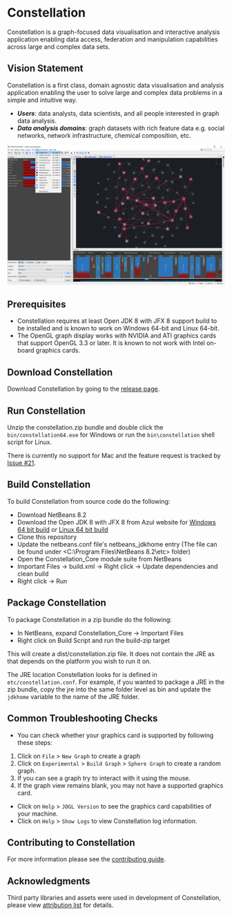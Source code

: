 # Constellation
Constellation is a graph-focused data visualisation and interactive analysis application enabling data access, federation and manipulation capabilities across large and complex data sets.

## Vision Statement

Constellation is a first class, domain agnostic data visualisation and analysis application 
enabling the user to solve large and complex data problems in a simple and intuitive way.

* ***Users***: data analysts, data scientists, and all people interested in graph data analysis.
* ***Data analysis domains***: graph datasets with rich feature data e.g. social networks, network infrastructure, chemical composition, etc.

![Constellation Application](docs/screenshot.png)

## Prerequisites

* Constellation requires at least Open JDK 8 with JFX 8 support build to be installed and is known to work on Windows 64-bit and Linux 64-bit.
* The OpenGL graph display works with NVIDIA and ATI graphics cards that support 
OpenGL 3.3 or later. It is known to not work with Intel on-board graphics cards.

## Download Constellation

Download Constellation by going to the [release page](https://github.com/constellation-app/constellation/releases).

## Run Constellation

Unzip the constellation.zip bundle and double click the `bin/constellation64.exe` for Windows or
run the `bin\constellation` shell script for Linux.

There is currently no support for Mac and the feature request is tracked by [Issue #21](https://github.com/constellation-app/constellation/issues/21).

## Build Constellation

To build Constellation from source code do the following:

* Download NetBeans 8.2
* Download the Open JDK 8 with JFX 8 from Azul website for [Windows 64 bit build](https://cdn.azul.com/zulu/bin/zulu8.38.0.13-ca-fx-jdk8.0.212-win_x64.zip) or [Linux 64 bit build](https://cdn.azul.com/zulu/bin/zulu8.38.0.13-ca-fx-jdk8.0.212-linux_x64.tar.gz)
* Clone this repository
* Update the netbeans.conf file's netbeans_jdkhome entry (The file can be found under <C:\Program Files\NetBeans 8.2\etc> folder)
* Open the Constellation_Core module suite from NetBeans
* Important Files -> build.xml -> Right click -> Update dependencies and clean build
* Right click -> Run

## Package Constellation

To package Constellation in a zip bundle do the following:

* In NetBeans, expand Constellation_Core -> Important Files
* Right click on Build Script and run the build-zip target

This will create a dist/constellation.zip file. It does not contain the JRE as 
that depends on the platform you wish to run it on.

The JRE location Constellation looks for is defined in `etc/constellation.conf`.
For example, if you wanted to package a JRE in the zip bundle, copy the jre into 
the same folder level as bin and update the `jdkhome` variable to the name of 
the JRE folder.

## Common Troubleshooting Checks

* You can check whether your graphics card is supported by following these steps:

1. Click on `File` > `New Graph` to create a graph
1. Click on `Experimental` > `Build Graph` > `Sphere Graph` to create a random graph.
1. If you can see a graph try to interact with it using the mouse.
1. If the graph view remains blank, you may not have a supported graphics card.

* Click on `Help` > `JOGL Version` to see the graphics card capabilities of your machine.
* Click on `Help` > `Show Logs` to view Constellation log information.


## Contributing to Constellation

For more information please see the [contributing guide](CONTRIBUTING.md).

## Acknowledgments

Third party libraries and assets were used in development of Constellation, please view [attribution list](ATTRIBUTION.md) for details. 
